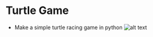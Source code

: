 # Turtle Game

- Make a simple turtle racing game in python
![alt text](https://github.com/abhishekbharti-github/turtleGame/blob/master/turtle_running_game.png)
